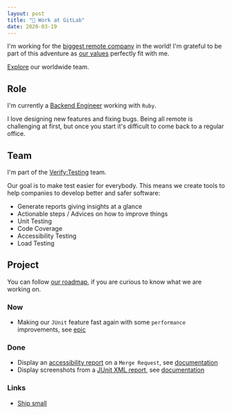 ```yaml
---
layout: post
title: "🦊 Work at GitLab"
date: 2020-03-19
---
```


I'm working for the [biggest remote company](https://about.gitlab.com/company/culture/all-remote/) in the world! I'm grateful to be part of this adventure as [our values](https://about.gitlab.com/handbook/values/) perfectly fit with me.

[Explore](https://about.gitlab.com/company/team/) our worldwide team.

## Role

I'm currently a [Backend Engineer](https://about.gitlab.com/job-families/engineering/backend-engineer/) working with `Ruby`.

I love designing new features and fixing bugs. Being all remote is challenging at first, but once you start it's difficult to come back to a regular office.

## Team

I'm part of the [Verify:Testing](https://about.gitlab.com/handbook/engineering/development/ci-cd/verify/testing/) team.

Our goal is to make test easier for everybody. This means we create tools to help companies to develop better and safer software:

- Generate reports giving insights at a glance
- Actionable steps / Advices on how to improve things
- Unit Testing
- Code Coverage
- Accessibility Testing
- Load Testing

## Project

You can follow [our roadmap](https://about.gitlab.com/direction/maturity/#verify), if you are curious to know what we are working on.

### Now

- Making our `JUnit` feature fast again with some `performance` improvements, see [epic](https://gitlab.com/groups/gitlab-org/-/epics/3198)

### Done

- Display an [accessibility report](https://gitlab.com/gitlab-org/gitlab/-/issues/39425) on a `Merge Request`, see [documentation](https://docs.gitlab.com/ee/user/project/merge_requests/accessibility_testing.html)
- Display screenshots from a [JUnit XML report](https://gitlab.com/gitlab-org/gitlab/-/issues/6061), see [documentation](https://docs.gitlab.com/ee/ci/junit_test_reports.html#viewing-junit-screenshots-on-gitlab)

### Links

- [Ship small](https://dev.to/mscccc/how-we-use-ship-small-to-rapidly-build-new-features-at-github-5cl9)
